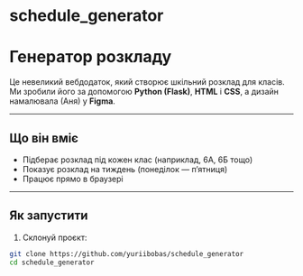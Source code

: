 # schedule_generator
# Генератор розкладу

Це невеликий вебдодаток, який створює шкільний розклад для класів.  
Ми зробили його за допомогою **Python (Flask)**, **HTML** і **CSS**, а дизайн намалювала (Аня) у **Figma**.

---

## Що він вміє

- Підберає розклад під кожен клас (наприклад, 6А, 6Б тощо)
- Показує розклад на тиждень (понеділок — п’ятниця)
- Працює прямо в браузері

---

## Як запустити

1. Склонуй проєкт:

```bash
git clone https://github.com/yuriibobas/schedule_generator
cd schedule_generator
